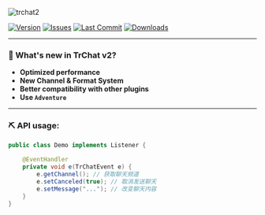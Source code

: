 ![trchat2](https://user-images.githubusercontent.com/34670283/160282372-a048a12c-911a-40da-8dce-a737c9596055.png)

[![Version](https://img.shields.io/github/v/release/FlickerProjects/TrChat?logo=VirusTotal&style=for-the-badge)](https://github.com/FlickerProjects/TrChat/releases)
[![Issues](https://img.shields.io/github/issues/FlickerProjects/TrChat?logo=StackOverflow&style=for-the-badge)](https://github.com/FlickerProjects/TrChat/issues)
[![Last Commit](https://img.shields.io/github/last-commit/FlickerProjects/TrChat?logo=ApacheRocketMQ&style=for-the-badge&color=1e90ff)](https://github.com/FlickerProjects/TrChat/commits/v2)
[![Downloads](https://img.shields.io/github/downloads/FlickerProjects/TrChat/total?style=for-the-badge&logo=docusign)](https://github.com/FlickerProjects/TrChat/releases)

---

### 🔔 What's new in TrChat v2?
- **Optimized performance**
- **New Channel & Format System**
- **Better compatibility with other plugins**
- **Use `Adventure`**

---

### ⛏ API usage: 
```java
public class Demo implements Listener {
    
    @EventHandler
    private void e(TrChatEvent e) {
        e.getChannel(); // 获取聊天频道
        e.setCanceled(true); // 取消发送聊天
        e.setMessage("..."); // 改变聊天内容
    }   
}
```
